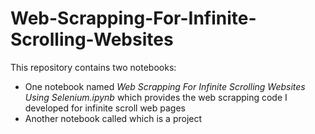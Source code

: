 # Web-Scrapping-For-Infinite-Scrolling-Websites
This repository contains two notebooks:
- One notebook named *Web Scrapping For Infinite Scrolling Websites Using Selenium.ipynb* which provides the web scrapping code I developed for infinite scroll web pages
- Another notebook called  which is a project

